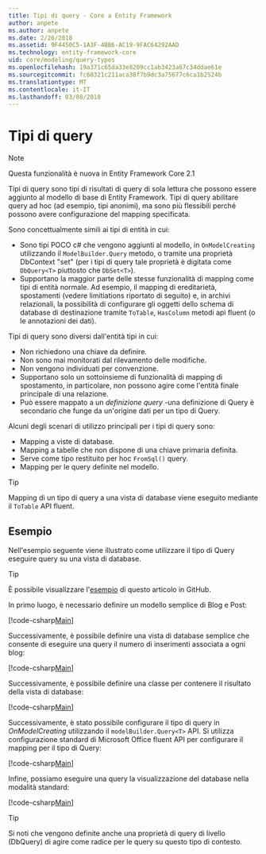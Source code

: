 ```yaml
---
title: Tipi di query - Core a Entity Framework
author: anpete
ms.author: anpete
ms.date: 2/26/2018
ms.assetid: 9F4450C5-1A3F-4BB6-AC19-9FAC64292AAD
ms.technology: entity-framework-core
uid: core/modeling/query-types
ms.openlocfilehash: 19a371c65da33e8209cc1ab3423a67c34ddae61e
ms.sourcegitcommit: fc68321c211aca38f7b9dc3a75677c6ca1b2524b
ms.translationtype: MT
ms.contentlocale: it-IT
ms.lasthandoff: 03/08/2018
---
```

# <a name="query-types"></a>Tipi di query
> [!NOTE]
> Questa funzionalità è nuova in Entity Framework Core 2.1

Tipi di query sono tipi di risultati di query di sola lettura che possono essere aggiunto al modello di base di Entity Framework. Tipi di query abilitare query ad hoc (ad esempio, tipi anonimi), ma sono più flessibili perché possono avere configurazione del mapping specificata.

Sono concettualmente simili ai tipi di entità in cui:

- Sono tipi POCO c# che vengono aggiunti al modello, in ```OnModelCreating``` utilizzando il ```ModelBuilder.Query``` metodo, o tramite una proprietà DbContext "set" (per i tipi di query tale proprietà è digitata come ```DbQuery<T>``` piuttosto che ```DbSet<T>```).
- Supportano la maggior parte delle stesse funzionalità di mapping come tipi di entità normale. Ad esempio, il mapping di ereditarietà, spostamenti (vedere limitiations riportato di seguito) e, in archivi relazionali, la possibilità di configurare gli oggetti dello schema di database di destinazione tramite ```ToTable```, ```HasColumn``` metodi api fluent (o le annotazioni dei dati).

Tipi di query sono diversi dall'entità tipi in cui:

- Non richiedono una chiave da definire.
- Non sono mai monitorati dal rilevamento delle modifiche.
- Non vengono individuati per convenzione.
- Supportano solo un sottoinsieme di funzionalità di mapping di spostamento, in particolare, non possono agire come l'entità finale principale di una relazione.
- Può essere mappato a un _definizione query_ -una definizione di Query è secondario che funge da un'origine dati per un tipo di Query.

Alcuni degli scenari di utilizzo principali per i tipi di query sono:

- Mapping a viste di database.
- Mapping a tabelle che non dispone di una chiave primaria definita.
- Serve come tipo restituito per hoc ```FromSql()``` query.
- Mapping per le query definite nel modello.

> [!TIP]
> Mapping di un tipo di query a una vista di database viene eseguito mediante il ```ToTable``` API fluent.

## <a name="example"></a>Esempio

Nell'esempio seguente viene illustrato come utilizzare il tipo di Query eseguire query su una vista di database.

> [!TIP]
> È possibile visualizzare l'[esempio](https://github.com/aspnet/EntityFrameworkCore/tree/dev/samples/QueryTypes) di questo articolo in GitHub.

In primo luogo, è necessario definire un modello semplice di Blog e Post:

[!code-csharp[Main](../../../efcore-dev/samples/QueryTypes/Program.cs#Entities)]

Successivamente, è possibile definire una vista di database semplice che consente di eseguire una query il numero di inserimenti associata a ogni blog:

[!code-csharp[Main](../../../efcore-dev/samples/QueryTypes/Program.cs#View)]

Successivamente, è possibile definire una classe per contenere il risultato della vista di database:

[!code-csharp[Main](../../../efcore-dev/samples/QueryTypes/Program.cs#QueryType)]

Successivamente, è stato possibile configurare il tipo di query in _OnModelCreating_ utilizzando il ```modelBuilder.Query<T>``` API.
Si utilizza configurazione standard di Microsoft Office fluent API per configurare il mapping per il tipo di Query:

[!code-csharp[Main](../../../efcore-dev/samples/QueryTypes/Program.cs#Configuration)]

Infine, possiamo eseguire una query la visualizzazione del database nella modalità standard:

[!code-csharp[Main](../../../efcore-dev/samples/QueryTypes/Program.cs#Query)]

> [!TIP]
> Si noti che vengono definite anche una proprietà di query di livello (DbQuery) di agire come radice per le query su questo tipo di contesto.
